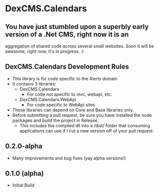 # DexCMS.Calendars

## You have just stumbled upon a superbly early version of a .Net CMS, right now it is an 
aggregation of shared code across several small websites. Soon it will be awesome, right now, it's in progress. :)

## DexCMS.Calendars Development Rules
* This library is for code specific to the Alerts domain
* It contains 3 libraries:
	* DexCMS.Calendars
		* For code not specific to mvc, webapi, etc.
	* DexCMS.Calendars.WebApi
		* For code specific to WebApi sites
* These libraries can depend on Core and Base libraries only.
* Before submitting a pull request, be sure you have installed the node packages and build the project in Release.
    * This includes the compiled dll into a /dist/ folder that consuming applications can use if I cut a new version off of your pull request.

## 0.2.0-alpha
* Many improvements and bug fixes (yay alpha versions!)

## 0.1.0 (alpha)
* Initial Build
